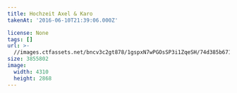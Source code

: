 ```yaml
---
title: Hochzeit Axel & Karo
takenAt: '2016-06-10T21:39:06.000Z'

license: None
tags: []
url: >-
  //images.ctfassets.net/bncv3c2gt878/1gspxN7wPGOsSP3i1ZqeSH/74d385b671b352373daf0aa1357c76fa/hochzeit-axel--karo_27562618233_o
size: 3855802
image:
  width: 4310
  height: 2868
---
```

